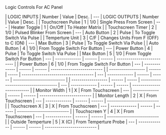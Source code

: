Logic Controls For AC Panel

| LOGIC INPUTS       | Number | Value | Desc.                                | --- | LOGIC OUTPUTS | Number | Value  | Desc.                      |
| Touchscreen Pulse  | 1      | 1/0   | Single Press From Screen             | --- | Heater Toggle | 1      | On/Off | To Heater Matrix           |
| Touchscreen Timer  | 2      | 1/0   | Pulsed Blinker From Screen           | --- | Auto Button   | 2      | Pulse  | To Toggle Switch Via Pulse |
| Temperture Unit    | 3      | C/F   | Changes Units From F (OFF) to C (ON) | --- | Max Button    | 3      | Pulse  | To Toggle Switch Via Pulse |
| Auto Button        | 4      | 1/0   | From Toggle Switch For Button        | --- | Power Button  | 4      | Pulse  | To Toggle Switch Via Pulse |
| Max Button         | 5      | 1/0   | From Toggle Switch For Button        | --- | ------------- | ------ | ------ | -------------------------- |
| Power Button       | 6      | 1/0   | From Toggle Switch For Button        | --- | ------------- | ------ | ------ | -------------------------- |
| ------------------ | ------ | ----- | ------------------------------------ | --- | ------------- | ------ | ------ | -------------------------- |
| ------------------ | ------ | ----- | ------------------------------------ | --- | ------------- | ------ | ------ | -------------------------- |
| Monitor Width      | 1      | X     | From Touchscreen                     | --- | ------------- | ------ | ------ | -------------------------- |
| Monitor Length     | 2      | X     | From Touchscreen                     | --- | ------------- | ------ | ------ | -------------------------- |
| Touchscreen X      | 3      | X     | From Touchscreen                     | --- | ------------- | ------ | ------ | -------------------------- |
| Touchscreen Y      | 4      | X     | From Touchscreen                     | --- | ------------- | ------ | ------ | -------------------------- |
| Outside Temperture | 5      | X (C) | From Temperture Probe                | --- | ------------- | ------ | ------ | -------------------------- |